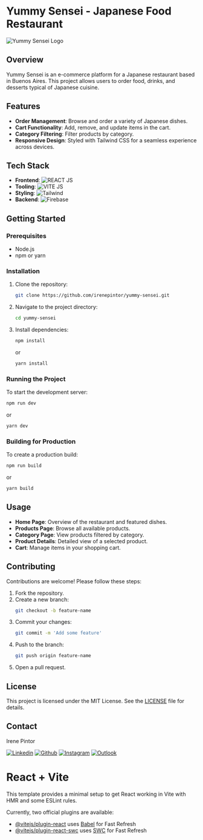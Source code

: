 # Yummy Sensei - Japanese Food Restaurant

![Yummy Sensei Logo](https://github.com/irenepintor/yummy-sensei/assets/103829940/7b9ad1e9-3bac-4b4e-92b0-71e232accdec)

## Overview

Yummy Sensei is an e-commerce platform for a Japanese restaurant based in Buenos Aires. This project allows users to order food, drinks, and desserts typical of Japanese cuisine.

## Features

- **Order Management**: Browse and order a variety of Japanese dishes.
- **Cart Functionality**: Add, remove, and update items in the cart.
- **Category Filtering**: Filter products by category.
- **Responsive Design**: Styled with Tailwind CSS for a seamless experience across devices.

## Tech Stack

- **Frontend**: ![REACT JS](https://img.shields.io/badge/react-%2320232a.svg?style=for-the-badge&logo=react&logoColor=%2361DAFB")
- **Tooling**: ![VITE JS](https://img.shields.io/badge/vite-%2320232a.svg?style=for-the-badge&logo=vite&logoColor=%2361DAFB")
- **Styling**: ![Tailwind](https://img.shields.io/badge/Tailwind_CSS-38B2AC?style=for-the-badge&logo=tailwind-css&logoColor=white)
- **Backend**: ![Firebase](https://img.shields.io/badge/Firebase-DD2C00?style=for-the-badge&logo=firebase&logoColor=white)

## Getting Started

### Prerequisites

- Node.js
- npm or yarn

### Installation

1. Clone the repository:
    ```sh
    git clone https://github.com/irenepintor/yummy-sensei.git
    ```
2. Navigate to the project directory:
    ```sh
    cd yummy-sensei
    ```
3. Install dependencies:
    ```sh
    npm install
    ```
    or
    ```sh
    yarn install
    ```

### Running the Project

To start the development server:
```sh
npm run dev
```
or
```sh
yarn dev
```

### Building for Production

To create a production build:
```sh
npm run build
```
or
```sh
yarn build
```

## Usage

- **Home Page**: Overview of the restaurant and featured dishes.
- **Products Page**: Browse all available products.
- **Category Page**: View products filtered by category.
- **Product Details**: Detailed view of a selected product.
- **Cart**: Manage items in your shopping cart.

## Contributing

Contributions are welcome! Please follow these steps:

1. Fork the repository.
2. Create a new branch:
    ```sh
    git checkout -b feature-name
    ```
3. Commit your changes:
    ```sh
    git commit -m 'Add some feature'
    ```
4. Push to the branch:
    ```sh
    git push origin feature-name
    ```
5. Open a pull request.

## License

This project is licensed under the MIT License. See the [LICENSE](LICENSE) file for details.

## Contact

Irene Pintor 
<p align="left">
  <a href="https://www.linkedin.com/in/irene-pintor/"><img alt="Linkedin" title="Irene Pintor Linkedin" src="https://img.shields.io/badge/LinkedIn-0077B5?style=for-the-badge&logo=linkedin&logoColor=white"></a>
  <a href="https://github.com/irenepintor"><img alt="Github" title="Irene Pintor Github" src="https://img.shields.io/badge/GitHub-100000?style=for-the-badge&logo=github&logoColor=white"></a>
  <a href="https://www.instagram.com/irene.pintor/"><img alt="Instagram" title="Irene Pintor Instagram" src="https://img.shields.io/badge/Instagram-E4405F?style=for-the-badge&logo=instagram&logoColor=white"></a>
  <a href="mailto:pintor.irenefreelance@outlook.com"><img alt="Outlook" title="Irene Pintor" src="https://img.shields.io/badge/Outlook-004aad?style=for-the-badge&logo=outlook&logoColor=white"></a>
 </p>


# React + Vite

This template provides a minimal setup to get React working in Vite with HMR and some ESLint rules.

Currently, two official plugins are available:

- [@vitejs/plugin-react](https://github.com/vitejs/vite-plugin-react/blob/main/packages/plugin-react/README.md) uses [Babel](https://babeljs.io/) for Fast Refresh
- [@vitejs/plugin-react-swc](https://github.com/vitejs/vite-plugin-react-swc) uses [SWC](https://swc.rs/) for Fast Refresh

